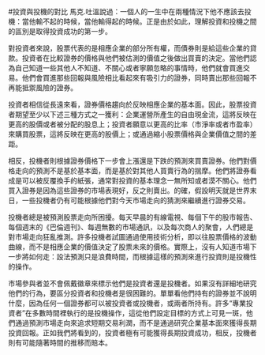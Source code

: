 #投資與投機的對比
馬克.吐溫說過：一個人的一生中在兩種情況下他不應該去投機：當他輸不起的時候，當他輸得起的時候。正是由於如此，理解投資和投機之間的區別是取得投資成功的第一步。

對投資者來說，股票代表的是相應企業的部分所有權，而債券則是給這些企業的貸款。投資者在比較證券的價格與他們被估測的價值之後做出買賣的決定。當他們認為自己知道一些其他人不知道、不關心或者寧願忽略的事情時，他們就會買進交易。他們會買進那些回報與風險相比看起來有吸引力的證券，同時賣出那些回報不再能抵禦風險的證券。

投資者相信從長遠來看，證券價格趨向於反映相應企業的基本面。因此，股票投資者期望至少以下述三種方式之一獲利：企業運營所產生的自由現金流，這將反映在更高的股價或者被分配的股息上；投資者願意以更高的比率（市淨率或者市盈率）來購買股票，這將反映在更高的股價上；或通過縮小股票價格與企業價值之間的差距。

相反，投機者則根據證券價格下一步會上漲還是下跌的預測來買賣證券。他們對價格走向的預測不是基於基本面，而是基於對其他人買賣行為的揣摩。他們將證券看成是可以被反覆換手的紙張，通常對投資的基本理念一無所知或者漠不關心。他們買入證券是因為這些證券的市場表現好，反之則賣出。的確，假設明天就是世界末日，一些投機者仍有可能根據他們對今天市場走向的猜測來繼續進行證券交易。

投機者總是被預測股票走向所困擾。每天早晨的有線電視、每個下午的股市報告、每個週末的《巴倫週刊》、每週無數的市場通訊，以及每次商人的聚會，人們總是對市場走向狂亂推測。許多投機者試圖通過使用技術分析，即以往股票價格的波動曲線，而不是相應企業的價值決定了股票未來的價格。實際上，沒有人知道市場下一步將如何走：設法預測只是浪費時間，而根據這樣的預測來進行投資則是投機性的操作。

市場參與者並不會佩戴徽章來標示他們是投資者還是投機者。如果沒有詳細地研究他們的行為，要區分投資者和投機者是很困難的。單單看他們持有的證券並不說明什麼，因為任何一個證券都可以被投資者或投機者，或兩者所持有。許多“專業投資者”在多數時間裡執行的是投機操作，這從他們設定目標的方式上可見一斑，他們通過預測市場走向來追求短期交易利潤，而不是通過研究企業基本面來獲得長期投資回報。正如我們將看到的，投資者極有可能獲得長期投資成功，相反，投機者則有可能隨著時間的推移而賠本。
